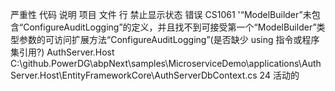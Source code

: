 严重性	代码	说明	项目	文件	行	禁止显示状态
错误	CS1061	'“ModelBuilder”未包含“ConfigureAuditLogging”的定义，并且找不到可接受第一个“ModelBuilder”类型参数的可访问扩展方法“ConfigureAuditLogging”(是否缺少 using 指令或程序集引用?)	AuthServer.Host	C:\github.PowerDG\abpNext\samples\MicroserviceDemo\applications\AuthServer.Host\EntityFrameworkCore\AuthServerDbContext.cs	24	活动的